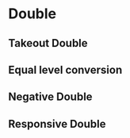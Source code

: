 Double
======

Takeout Double
--------------


Equal level conversion
----------------------

Negative Double
---------------


Responsive Double
-----------------

